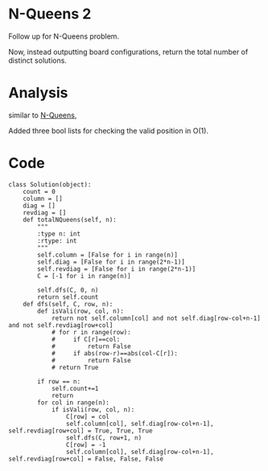 # N-Queens 2

Follow up for N-Queens problem.

Now, instead outputting board configurations, return the total number of distinct solutions.
# Analysis
similar to [N-Queens](https://github.com/yeli7289/Algorithms/wiki/N-Queens),

Added three bool lists for checking the valid position in O(1).
# Code
```
class Solution(object):
    count = 0
    column = []
    diag = []
    revdiag = []
    def totalNQueens(self, n):
        """
        :type n: int
        :rtype: int
        """
        self.column = [False for i in range(n)]
        self.diag = [False for i in range(2*n-1)]
        self.revdiag = [False for i in range(2*n-1)]
        C = [-1 for i in range(n)]
        
        self.dfs(C, 0, n)
        return self.count
    def dfs(self, C, row, n):
        def isVali(row, col, n):
            return not self.column[col] and not self.diag[row-col+n-1] and not self.revdiag[row+col]
            # for r in range(row):
            #     if C[r]==col:
            #         return False
            #     if abs(row-r)==abs(col-C[r]):
            #         return False
            # return True
        
        if row == n:
            self.count+=1
            return
        for col in range(n):
            if isVali(row, col, n):
                C[row] = col
                self.column[col], self.diag[row-col+n-1], self.revdiag[row+col] = True, True, True
                self.dfs(C, row+1, n)
                C[row] = -1
                self.column[col], self.diag[row-col+n-1], self.revdiag[row+col] = False, False, False